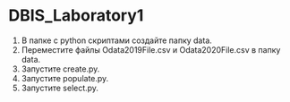 # DBIS_Laboratory1
1. В папке с python скриптами создайте папку data.
2. Переместите файлы Odata2019File.csv и Odata2020File.csv в папку data.
3. Запустите create.py.
4. Запустите populate.py.
5. Запустите select.py.
